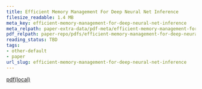 ```yaml
---
title: Efficient Memory Management For Deep Neural Net Inference
filesize_readable: 1.4 MB
meta_key: efficient-memory-management-for-deep-neural-net-inference
meta_relpath: paper-extra-data/pdf-meta/efficient-memory-management-for-deep-neural-net-inference.yaml
pdf_relpath: paper-repo/pdfs/efficient-memory-management-for-deep-neural-net-inference.pdf
reading_status: TBD
tags:
- other-default
- paper
url_slug: efficient-memory-management-for-deep-neural-net-inference
---
```


[pdf(local)](../../paper-repo/pdfs/efficient-memory-management-for-deep-neural-net-inference.pdf)
